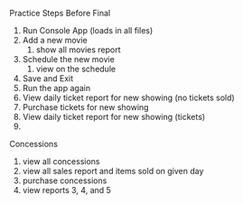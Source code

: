 Practice Steps Before Final
1. Run Console App (loads in all files)
2. Add a new movie
    1. show all movies report
3. Schedule the new movie
    1. view on the schedule
4. Save and Exit
5. Run the app again
6. View daily ticket report for new showing (no tickets sold)
7. Purchase tickets for new showing
8. View daily ticket report for new showing (tickets)
9. 


Concessions
1. view all concessions
2. view all sales report and items sold on given day
3. purchase concessions
4. view reports 3, 4, and 5